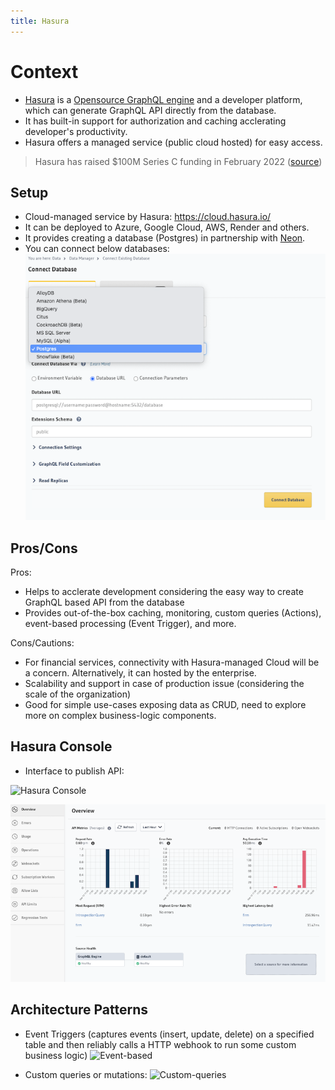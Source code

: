 ```yaml
---
title: Hasura
---
```


# Context

- [Hasura](https://hasura.io/) is a [Opensource GraphQL engine](https://github.com/hasura/graphql-engine) and a developer platform, which can generate GraphQL API directly from the database.
- It has built-in support for authorization and caching acclerating developer's productivity.
- Hasura offers a managed service (public cloud hosted) for easy access.

> Hasura has raised $100M Series C funding in February 2022 ([source](https://techcrunch.com/2022/02/22/graphql-developer-platform-hasura-raises-100m-series-c/))

## Setup

- Cloud-managed service by Hasura: https://cloud.hasura.io/
- It can be deployed to Azure, Google Cloud, AWS, Render and others.
- It provides creating a database (Postgres) in partnership with [Neon](https://neon.tech/).
- You can connect below databases:
![Hasura Connect DB](hasura-db.png)

## Pros/Cons

Pros:
- Helps to acclerate development considering the easy way to create GraphQL based API from the database
- Provides out-of-the-box caching, monitoring, custom queries (Actions), event-based processing (Event Trigger), and more.

Cons/Cautions:
- For financial services, connectivity with Hasura-managed Cloud will be a concern. Alternatively, it can hosted by the enterprise.
- Scalability and support in case of production issue (considering the scale of the organization)
- Good for simple use-cases exposing data as CRUD, need to explore more on complex business-logic components.

## Hasura Console

- Interface to publish API:

![Hasura Console](hasura-console.png)

![Monitoring Dashboard](hasura-monitoring.png)

## Architecture Patterns

- Event Triggers (captures events (insert, update, delete) on a specified table and then reliably calls a HTTP webhook to run some custom business logic)
![Event-based](https://graphql-engine-cdn.hasura.io/cloud-console/assets/common/img/event-trigger.png)

- Custom queries or mutations:
![Custom-queries](https://graphql-engine-cdn.hasura.io/cloud-console/assets/common/img/actions.png)